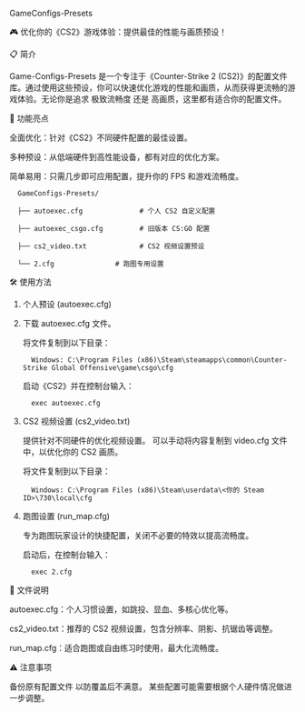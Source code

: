 GameConfigs-Presets

🎮 优化你的《CS2》游戏体验：提供最佳的性能与画质预设！

📋 简介

Game-Configs-Presets 是一个专注于《Counter-Strike 2 (CS2)》的配置文件库。通过使用这些预设，你可以快速优化游戏的性能和画质，从而获得更流畅的游戏体验。无论你是追求 极致流畅度 还是 高画质，这里都有适合你的配置文件。

🚀 功能亮点

全面优化：针对《CS2》不同硬件配置的最佳设置。

多种预设：从低端硬件到高性能设备，都有对应的优化方案。

简单易用：只需几步即可应用配置，提升你的 FPS 和游戏流畅度。

      GameConfigs-Presets/

      ├── autoexec.cfg              # 个人 CS2 自定义配置

      ├── autoexec_csgo.cfg         # 旧版本 CS:GO 配置

      ├── cs2_video.txt             # CS2 视频设置预设

      └── 2.cfg               # 跑图专用设置

🛠️ 使用方法

1. 个人预设 (autoexec.cfg)
2. 下载 autoexec.cfg 文件。

   将文件复制到以下目录：

         Windows: C:\Program Files (x86)\Steam\steamapps\common\Counter-Strike Global Offensive\game\csgo\cfg

   启动《CS2》并在控制台输入：

         exec autoexec.cfg

3. CS2 视频设置 (cs2_video.txt)
   
   提供针对不同硬件的优化视频设置。
   可以手动将内容复制到 video.cfg 文件中，以优化你的 CS2 画质。
   
    将文件复制到以下目录：
   
         Windows: C:\Program Files (x86)\Steam\userdata\<你的 Steam ID>\730\local\cfg

5. 跑图设置 (run_map.cfg)
   
   专为跑图玩家设计的快捷配置，关闭不必要的特效以提高流畅度。

   启动后，在控制台输入：

         exec 2.cfg

📝 文件说明

   autoexec.cfg：个人习惯设置，如跳投、显血、多核心优化等。

   cs2_video.txt：推荐的 CS2 视频设置，包含分辨率、阴影、抗锯齿等调整。

   run_map.cfg：适合跑图或自由练习时使用，最大化流畅度。

⚠️ 注意事项

备份原有配置文件 以防覆盖后不满意。
某些配置可能需要根据个人硬件情况做进一步调整。


